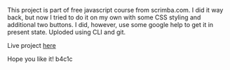 This project is part of free javascript course from scrimba.com.
I did it way back, but now I tried to do it on my own with some CSS styling and additional two buttons.
I did, however, use some google help to get it in present state.
Uploded using CLI and git.

Live project [here](https://b4c1c.github.io/calculator-javascript/)

Hope you like it!
b4c1c
